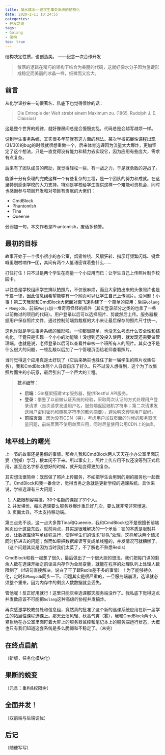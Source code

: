 ```yaml
---
title: 凝水成冰——记学生事务系统的结构化
date: 2020-2-11 10:24:55
categories:
- 开发之路
tags:
- Golang
- 架构
toc: true
---
```


结构决定性质，也创造美。  ——纪念一次合作开发

> 散落的逻辑在精巧的架构下结合为美丽的代码，这就好像水分子因为氢键形成稳定而美丽的冰晶一样，细微而又宏大。

<!-- more -->

## 前言

从化学课抄来一句很著名、私底下也觉得很妙的话：

> Die Entropie der Welt strebt einem Maximum zu. (1865, Rudolph J. E. Clausius)

这是整个世界的规律，就好像房间总是会慢慢变乱，代码总是会越写越烦一样。

说到学生事务系统，其实很多年前就有这方面的想法。某次学校拓展性课程出现(31/30)的bug的时候就很想重做一个，后来体育选课因为流量太大爆炸，更加坚定了这个想法，只是一直觉得没有能力和精力去实现它，因为应用有些庞大，需求有点复杂。

后来有了团队成员的帮助，就觉得轻松一些，有一战之力，于是就勇敢的迎战了。

能够十分有条理的完成这样一个有些复杂的工程，是一个团队的努力和成就。在这里特别感谢学校的大力支持，特别是学校给学生提供这样一个难能可贵机会，同时也感谢参与项目开发和对项目有贡献的大佬们：
- CmdBlock
- Phantomlsh
- Tina
- Queenie

弱弱加一句，本文作者是Phantomlsh，废话多预警。

## 最初的目标

故事开始于一个很小很小的办公室，烟雾缭绕、风扇狂转、指示灯频繁闪烁、键盘噼里啪啦响作一团，其间有两个人低语密谋着些什么......

打住打住！只不过是两个学生在商量一个小应用而已：让学生自己上传照片制作校园卡。

以往总是学校组织学生排队拍照片，不仅很麻烦，而且大家拍出来的头像照片也是千篇一律，因此信息组希望能够有一个网页可以让学生自己上传照片。没问题！小事！第二天我就和CmdBlock大佬面对面飞速构建了一个简单的应用：后端```Golang + Mongodb```，前端```Vuejs```加一堆奇奇怪怪的插件（其实登录部分之类的也拿了一些以前做过的项目的代码）。用户登录以后可以选择照片、剪裁然后上传。服务器根据用户保存照片文件，通过控制前端剪裁框的大小来让最后保存的照片尺寸统一。

这也许就是学生事务系统的雏形啦，一切都很简单，也没怎么考虑什么安全性和结构化，毕竟只是实现一个小小的功能嘛！没想到还没投入使用，就发现还需要做管理端。也就是说，老师登录以后可以查看并审核一个班所有人的照片。其实也不是什么很大的问题，一顿乱敲以后加了一个管理页面给老师查看照片。

当时觉得这个应用真是太好玩了（它后来确实也胜任了新一届学生的照片收集任务），我和CmdBlock两个人自娱自乐了好久。只不过没人想得到，这个为了收集照片而生的小玩意，最后引出了一个巨大的工程。

> **技术细节**：
> - **后端**：Gin框架搭建http服务器，提供Restful API服务。
> - **登录**：借鉴了以前做认证系统的经验，采取两次认证的方式处理用户登录请求（首次请求发送用户名，服务端返回随机字符串；第二次请求发送用户密码密码和随机字符串的散列摘要），避免明文传输用户密码。
> - **前端页面**：因为没有CDN（哭），考虑用户加载页面的时候的服务器流量问题，前端页面不使用单页应用，同时尽量使用公用CDN上的js库。

## 地平线上的曙光

上一节的故事还是暑假的事情。那会儿我和CmdBlock两人天天在小办公室里面玩耍（划掉）学习，根本闲不下来。所以事实上，照片上传应用不仅还没等到正式启用，甚至连名字都没想好的时候，就开始变得更加复杂。

其实想法很简单：既然做了照片上传服务，不如把学生会用到的别的服务也一起做了。CmdBlock和我一番合计，觉得当务之急就是更新学校的选课系统。具体来说，学校选课有三大问题：
1. 人数限制容易挂，30个名额的课报了31个人。
2. 并发堪忧，每次选课要么服务器爆炸重启好几次，要么就非常非常慢速。
3. 页面太丑，不太支持移动端。

第三点先不谈，这一点大多靠Tina和Queenie，我和CmdBlock也不是很擅长前端网页设计这些东西。就前两点，其实是很难解决的一个矛盾：锁的本质是限制并发，让数据库读写单线程进行，使得学生们的请求“排队”处理，这样解决两个请求同时挤进去的问题；然而如果把数据库读写变成单线程的，并发情况可就糟糕了。（这个问题其实是因为当时我们太菜了，不了解也不熟悉Redis）

CmdBlock和我一起想了很久，最后做出了一个很大胆的想法。我们把每门课的剩余人数在选课开始之前读进内存作为全局变量，就能在程序的处理队列上处理人数限制了（if语句直接解决，说白了干了跟Redis差不多的事情）！为了能够持久化，定时和```Mongodb```同步一下。问题其实是很严重的，一旦服务端崩溃，选课就必须整个重来，因为内存中的剩余人数数据就会丢失。

管他呢！反正好用就行！这里只能庆幸选课那天服务端没炸了。我私底下觉得这点并发数应该不可能把```Golang```这种高级的协程并发搞炸。

再次感激学校教务处和信息组，竟然真的批准了这个新的选课系统应用在新一届学生的拓展性课程选课上。那天云淡风轻、秋高气爽（雾），我和CmdBlock两个人紧张地在办公室里面盯着大屏上的服务器监控和笔记本上的服务端运行状态，大概也只有我们知道这套系统是多么脆弱和不稳定了。（未完）

## 在终点启航

（新版，任务化模块化）

## 果断的蜕变

（元旦：重构&权限树）

## 全面并发！

（双前端与后端调优）

## 后记

（随便写写）